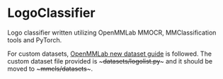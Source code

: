 # LogoClassifier

Logo classifier written utilizing OpenMMLab MMOCR, MMClassification tools and PyTorch.

For custom datasets, [OpenMMLab new dataset guide](https://github.com/open-mmlab/mmclassification/blob/master/docs/tutorials/new_dataset.md)  is followed. The custom dataset file provided is ~~~datasets/logolist.py~~~ and it should be moved to ~~~mmcls/datasets~~~.
